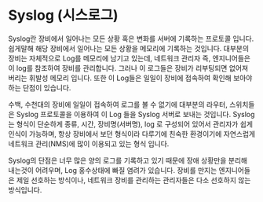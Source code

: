 # Syslog (시스로그)

Syslog란 장비에서 일어나는 모든 상황 혹은 변화를 서버에 기록하는 프로토콜 입니다.
쉽게말해 해당 장비에서 일어나는 모든 상황을 메모리에 기록하는 것입니다.
대부분의 장비는 자체적으로 Log를 메모리에 남기고 있는데, 네트워크 관리자 즉, 엔지니어들은 이 log를 참조하여 장비를 관리합니다.
그러나 이 로그들은 장비가 리부팅되면 없어져 버리는 휘발성 메모리 입니다.
또한 이 Log들은 일일이 장비에 접속하여 확인해 보아야 하는 단점이 있습니다.

수백, 수천대의 장비에 일일이 접속하여 로그를 볼 수 없기에
대부분의 라우터, 스위치들은 Syslog 프로토콜을 이용하여 이 Log 들을 Syslog 서버로 보내는 것입니다.
Syslog는 형식이 단순하게 종류, 시간, 장비명(서버명), log 로 구성되어 있어서 관리자가 쉽게 인식이 가능하며,
항상 장비에서 보던 형식이라 다루기에 친숙한 환경이기에 자연스럽게 네트워크 관리(NMS)에 많이 이용되고 있는 형식 입니다.

Syslog의 단점은 너무 많은 양의 로그를 기록하고 있기 때문에 장애 상황만을 분리해 내는것이 어려우며, Log 홍수상태에 빠질 염려가 있습니다.
장비를 만지는 엔지니어들은 제일 선호하는 방식이나, 네트워크 장비를 관리하는 관리자들은 다소 선호하지 않는 방식입니다.